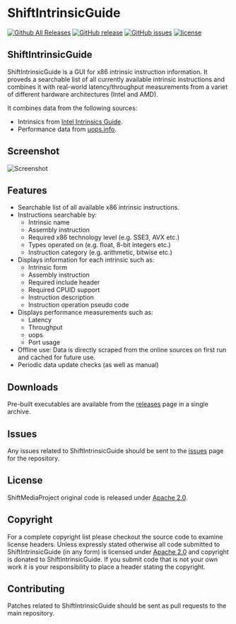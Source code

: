 ShiftIntrinsicGuide
=============
[![Github All Releases](https://img.shields.io/github/downloads/Sibras/ShiftIntrinsicGuide/total.svg)](https://github.com/Sibras/ShiftIntrinsicGuide/releases)
[![GitHub release](https://img.shields.io/github/release/Sibras/ShiftIntrinsicGuide.svg)](https://github.com/Sibras/ShiftIntrinsicGuide/releases/latest)
[![GitHub issues](https://img.shields.io/github/issues/Sibras/ShiftIntrinsicGuide.svg)](https://github.com/Sibras/ShiftIntrinsicGuide/issues)
[![license](https://img.shields.io/github/license/Sibras/ShiftIntrinsicGuide.svg)](https://github.com/Sibras/ShiftIntrinsicGuide)
## ShiftIntrinsicGuide

ShiftIntrinsicGuide is a GUI for x86 intrinsic instruction information. It proveds a searchable list of all currently available intrinsic instructions and combines it with real-world latency/throughput measurements from a variet of different hardware architectures (Intel and AMD).

It combines data from the following sources:

- Intrinsics from [Intel Intrinsics Guide](https://www.intel.com/content/www/us/en/docs/intrinsics-guide/index.html).
- Performance data from [uops.info](https://www.uops.info).

## Screenshot

![Screenshot](https://sibras.github.io/ShiftIntrinsicGuide/Screenshot.jpg "Example program screenshot")

## Features

- Searchable list of all available x86 intrinsic instructions.
- Instructions searchable by:
    - Intrinsic name
    - Assembly instruction
    - Required x86 technology level (e.g. SSE3, AVX etc.)
    - Types operated on (e.g. float, 8-bit integers etc.)
    - Instruction category (e.g. arithmetic, bitwise etc.)
- Displays information for each intrinsic such as:
    - Intrinsic form
    - Assembly instruction
    - Required include header
    - Required CPUID support
    - Instruction description
    - Instruction operation pseudo code
- Displays performance measurements such as:
    - Latency
    - Throughput
    - uops
    - Port usage
- Offline use: Data is directly scraped from the online sources on first run and cached for future use.
- Periodic data update checks (as well as manual)

## Downloads

Pre-built executables are available from the [releases](https://github.com/Sibras/ShiftIntrinsicGuide/releases) page in a single archive.

## Issues

Any issues related to ShiftIntrinsicGuide should be sent to the [issues](https://github.com/Sibras/ShiftIntrinsicGuide/issues) page for the repository.

## License

ShiftMediaProject original code is released under [Apache 2.0](https://opensource.org/licenses/Apache-2.0).

## Copyright

For a complete copyright list please checkout the source code to examine license headers. Unless expressly stated otherwise all code submitted to ShiftIntrinsicGuide (in any form) is licensed under [Apache 2.0](https://opensource.org/licenses/Apache-2.0) and copyright is donated to ShiftIntrinsicGuide. If you submit code that is not your own work it is your responsibility to place a header stating the copyright.

## Contributing

Patches related to ShiftIntrinsicGuide should be sent as pull requests to the main repository.